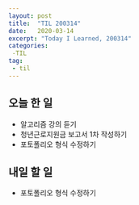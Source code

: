 ```yaml
---
layout: post
title:  "TIL 200314"
date:   2020-03-14
excerpt: "Today I Learned, 200314"
categories: 
 -TIL
tag:
 - til
---
```

## 오늘 한 일

* 알고리즘 강의 듣기
* 청년근로지원금 보고서 1차 작성하기
* 포토폴리오 형식 수정하기

## 내일 할 일

* 포토폴리오 형식 수정하기
